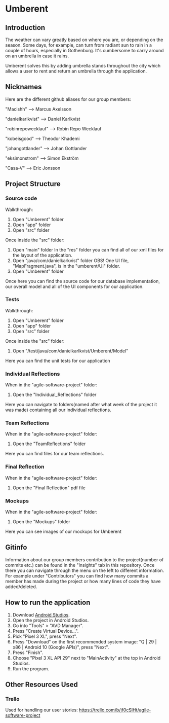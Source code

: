 # Umberent

## Introduction

The weather can vary greatly based on where you are, or depending on the season. 
Some days, for example, can turn from radiant sun to rain in a couple of hours, especially in Gothenburg. 
It's cumbersome to carry around on an umbrella in case it rains.

Umberent solves this by adding umbrella stands throughout the city which allows a user to rent and return an umbrella through the application. 

## Nicknames

Here are the different github aliases for our group members:

"Macishh" --> Marcus Axelsson

"danielkarlkvist" --> Daniel Karlkvist

"robinrepowecklauf" --> Robin Repo Wecklauf

"kobeisgood" --> Theodor Khademi

"johangottlander" --> Johan Gottlander

"eksimonstrom" --> Simon Ekström

"Casa-V" --> Eric Jonsson

## Project Structure

### Source code 
Walkthrough: 
1. Open "Umberent" folder
2. Open "app" folder
3. Open "src" folder

Once inside the "src" folder:
1. Open "main" folder
In the "res" folder you can find all of our xml files for the layout of the application. 
2. Open "java/com/danielkarkvist" folder
OBS! One UI file, "MapFragment.java", is in the "umberent/UI" folder. 
3. Open "Umberent" folder

Once here you can find the source code for our database implementation, our overall model and all of the UI components for our application.

### Tests
Walkthrough: 
1. Open "Umberent" folder
2. Open "app" folder
3. Open "src" folder

Once inside the "src" folder:
1. Open "/test/java/com/danielkarlkvist/Umberent/Model"

Here you can find the unit tests for our application

### Individual Reflections
When in the "agile-software-project" folder:
1. Open the "Individual_Reflections" folder

Here you can navigate to folders(named after what week of the project it was made) containing all our individual reflections.

### Team Reflections 
When in the "agile-software-project" folder:
1. Open the "TeamReflections" folder

Here you can find files for our team reflections.

### Final Reflection
When in the "agile-software-project" folder:
1. Open the "Final Reflection" pdf file

### Mockups 
When in the "agile-software-project" folder:
1. Open the "Mockups" folder

Here you can see images of our mockups for Umberent

## Gitinfo
Information about our group members contribution to the project(number of commits etc.) can be found in the "Insights" tab in this repository.
Once there you can navigate through the menu on the left to different information. For example under "Contributors" you can find how many commits
a member has made during the project or how many lines of code they have added/deleted. 

## How to run the application

1. Download [Android Studios](https://www.google.com).
2. Open the project in Android Studios.
3. Go into "Tools" > "AVD Manager".
4. Press "Create Virtual Device...".
5. Pick "Pixel 3 XL", press "Next".
7. Press "Download" on the first recommended system image: "Q | 29 | x86 | Android 10 (Google APIs)", press "Next".
8. Press "Finish".
9. Choose "Pixel 3 XL API 29" next to "MainActivity" at the top in Android Studios.
10. Run the program.

## Other Resources Used

### Trello 
Used for handling our user stories:
https://trello.com/b/jf0cSlHt/agile-software-project


